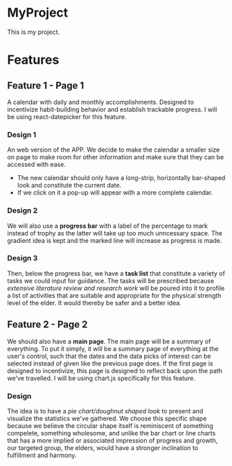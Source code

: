 # MyProject
This is my project.

# Features
## Feature 1 - Page 1
A calendar with daily and monthly accomplishments. Designed to incentivize habit-building behavior and establish trackable progress. I will be using react-datepicker for this feature.
### Design 1
An web version of the APP. We decide to make the calendar a smaller size on page to make room for other information and make sure that they can be accessed with ease. 
* The new calendar should only have a long-strip, horizontally bar-shaped look and constitute the current date. 
* If we click on it a pop-up will appear with a more complete calendar. 

### Design 2
We will also use a **progress bar** with a label of the percentage to mark instead of trophy as the latter will take up too much unncessary space. The gradient idea is kept and the marked line will increase as progress is made. 


### Design 3
Then, below the progress bar, we have a **task list** that constitute a variety of tasks we could input for guidance. The tasks will be prescribed because *extensive literature review and research work* will be poured into it to profile a list of activities that are suitable and appropriate for the physical strength level of the elder. It would thereby be safer and a better idea.

## Feature 2 - Page 2
We should also have a **main page**. The main page will be a summary of everything. To put it simply, it will be a summary page of everything at the user's control, such that the dates and the data picks of interest can be selected instead of given like the previous page does. If the first page is designed to incentivize, this page is designed to reflect back upon the path we've travelled. I will be using chart.js specifically for this feature.

### Design
The idea is to have a *pie chart/doughnut shaped look* to present and visualize the statistics we've gathered. We choose this specific shape because we believe the circular shape itself is reminiscent of something compelete, something wholesome, and unlike the bar chart or line charts that has a more implied or associated impression of progress and growth, our targeted group, the elders, would have a stronger inclination to fulfillment and harmony.